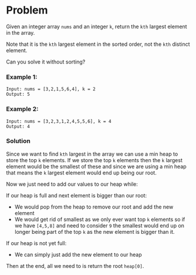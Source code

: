 # Problem
Given an integer array `nums` and an integer `k`, return the `kth` largest element in the array.

Note that it is the `kth` largest element in the sorted order, not the `kth` distinct element.

Can you solve it without sorting?


### Example 1:
```
Input: nums = [3,2,1,5,6,4], k = 2
Output: 5
```

### Example 2:
```
Input: nums = [3,2,3,1,2,4,5,5,6], k = 4
Output: 4
```


### Solution
Since we want to find `kth` largest in the array we can use a min heap to store the top `k` elements. If we store the top `k` elements then the `k` largest element would be the smallest of these and since we are using a min heap that means the `k` largest element would end up being our root.

Now we just need to add our values to our heap while:

If our heap is full and next element is bigger than our root:
- We would pop from the heap to remove our root and add the new element
- We would get rid of smallest as we only ever want top `k` elements so if we have `[4,5,8]` and need to consider `9` the smallest would end up on longer being part of the top `k` as the new element is bigger than it.

If our heap is not yet full:
- We can simply just add the new element to our heap

Then at the end, all we need to is return the root `heap[0]`.